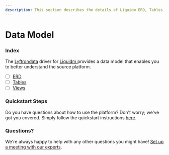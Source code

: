 ```yaml
---
description: This section describes the details of Liquidm ERD, Tables, and Views.
---
```


# Data Model

### Index

The  [Lyftrondata](https://www.lyftrondata.com/) driver for [Liquidm](https://www.lyftrondata.com/integration/liquidm/)[ ](https://www.lyftrondata.com/integration/liquidm/)provides a data model that enables you to better understand the source platform.

* [ ] [ERD](../../../marketing-analytics/liquidm/data-model/erd.md)
* [ ] [Tables](../../../marketing-analytics/liquidm/data-model/tables.md)
* [ ] [Views](../../../marketing-analytics/liquidm/data-model/views.md)

### Quickstart Steps

Do you have questions about how to use the platform? Don't worry; we've got you covered. Simply follow the quickstart instructions [here](../../../../quickstart-steps.md).

### Questions? <a href="#questions" id="questions"></a>

We're always happy to help with any other questions you might have! [Set up a meeting with our experts](https://www.lyftrondata.com/book-a-meeting/).

